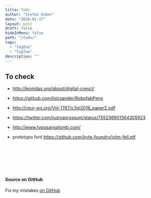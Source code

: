 ```yaml
---
title: ToDo
author: "Stefan Huber"
date: "2020-01-17"
layout: post
draft: false
hideInMenu: false
path: "/todo/"
tags:
  - "TagOne"
  - "TagTwo"
description: ""
---
```



## To check
* http://leonidas.org/about/digital-cresci/
* https://github.com/loicsander/RobofabPens
* http://ceur-ws.org/Vol-1767/c3gi2016_paper2.pdf

* https://twitter.com/justvanrossum/status/755236901364305923
* http://www.typosansplomb.com/
* prototypo font https://github.com/byte-foundry/john-fell.ptf

<br/>
<br/>
<br/>
<br/>
<br/>

#### Source on GitHub
Fix my mistakes [on GitHub](https://github.com/signalwerk/paramatters/blob/master/pages/todo/index.md)
